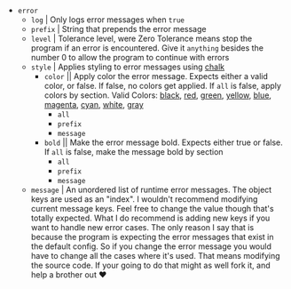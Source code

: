 - `error`
    - `log` | Only logs error messages when `true`
    - `prefix` | String that prepends the error message
    - `level` | Tolerance level, were Zero Tolerance means stop the program if an error is encountered. 
    Give it `anything` besides the number 0 to allow the program to continue with errors
    - `style` | Applies styling to error messages using [chalk](https://github.com/chalk/chalk)
        - `color` || Apply color the error message. Expects either a valid color, or false. If false, no colors get applied. 
        If `all` is false, apply colors by section. Valid Colors: 
        [black](#), [red](#), [green](#), [yellow](#), [blue](#), [magenta](#), [cyan](#), [white](#), [gray](#)
            - `all`
            - `prefix`
            - `message`
        - `bold` || Make the error message bold. Expects either true or false. If `all` is false, make the message bold by section
            - `all`
            - `prefix`
            - `message`
    - `message` | An unordered list of runtime error messages. The object keys are used
        as an "index". I wouldn't recommend modifying current message keys. Feel
        free to change the value though that's totally expected. What I do
        recommend is adding new keys if you want to handle new error cases.
        The only reason I say that is because the 
        program is expecting the error messages that exist in the default config. 
        So if you change the error message you would have to change all the cases
        where it's used. That means modifying the source code. If your going to 
        do that might as well fork it, and help a brother out :heart:
